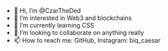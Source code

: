 - 👋 Hi, I’m @CzarTheDed
- 👀 I’m interested in Web3 and blockchains
- 🌱 I’m currently learning CSS
- 💞️ I’m looking to collaborate on anything really
- 📫 How to reach me: GitHub, Instagram: biq_caesar

<!---
CzarTheDed/CzarTheDed is a ✨ special ✨ repository because its `README.md` (this file) appears on your GitHub profile.
You can click the Preview link to take a look at your changes.
--->
